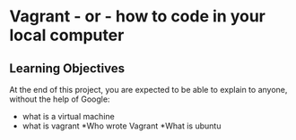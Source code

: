 # Vagrant - or - how to code in your local computer
## Learning Objectives
At the end of this project, you are expected to be able to explain to anyone, without the help of Google:
* what is a virtual machine
* what is vagrant
*Who wrote Vagrant
*What is ubuntu 

